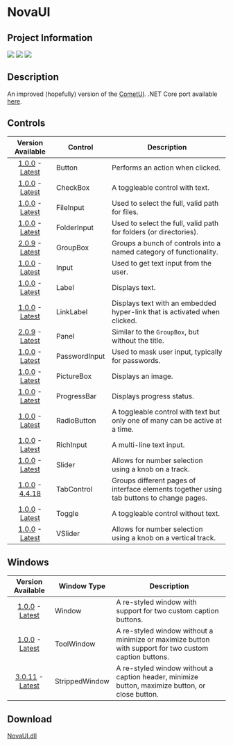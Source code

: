 # NovaUI
## Project Information
[![](https://img.shields.io/badge/.NET_Framework-4.8-blue)](https://dotnet.microsoft.com/en-us/download/dotnet-framework/net48)
[![](https://img.shields.io/badge/build-passing-seagreen)](#)
[![](https://img.shields.io/badge/latest_version-5.4.18-goldenrod)](https://github.com/Lexz-08/NovaUI/releases/tag/5.4.18)

## Description
An improved (hopefully) version of the [CometUI](https://github.com/Lexz-08/CometUI).
.NET Core port available [here](https://github.com/Lexz-08/NovaUI.NetCore).

## Controls
| Version Available | Control | Description |
|:-----------------:| ------- | ----------- |
| [1.0.0][LINK_FIRST] - [Latest][LINK_LATEST] | Button | Performs an action when clicked. |
| [1.0.0][LINK_FIRST] - [Latest][LINK_LATEST] | CheckBox | A toggleable control with text. |
| [1.0.0][LINK_FIRST] - [Latest][LINK_LATEST] | FileInput | Used to select the full, valid path for files. |
| [1.0.0][LINK_FIRST] - [Latest][LINK_LATEST] | FolderInput | Used to select the full, valid path for folders (or directories). |
| [2.0.9](https://github.com/Lexz-08/NovaUI/releases/2.0.9/download/NovaUI.dll) - [Latest][LINK_LATEST] | GroupBox | Groups a bunch of controls into a named category of functionality. |
| [1.0.0][LINK_FIRST] - [Latest][LINK_LATEST] | Input | Used to get text input from the user. |
| [1.0.0][LINK_FIRST] - [Latest][LINK_LATEST] | Label | Displays text. |
| [1.0.0][LINK_FIRST] - [Latest][LINK_LATEST] | LinkLabel | Displays text with an embedded hyper-link that is activated when clicked. |
| [2.0.9](https://github.com/Lexz-08/NovaUI/releases/2.0.9/download/NovaUI.dll) - [Latest][LINK_LATEST] | Panel | Similar to the `GroupBox`, but without the title. |
| [1.0.0][LINK_FIRST] - [Latest][LINK_LATEST] | PasswordInput | Used to mask user input, typically for passwords. |
| [1.0.0][LINK_FIRST] - [Latest][LINK_LATEST] | PictureBox | Displays an image. |
| [1.0.0][LINK_FIRST] - [Latest][LINK_LATEST] | ProgressBar | Displays progress status. |
| [1.0.0][LINK_FIRST] - [Latest][LINK_LATEST] | RadioButton | A toggleable control with text but only one of many can be active at a time. |
| [1.0.0][LINK_FIRST] - [Latest][LINK_LATEST] | RichInput | A multi-line text input. |
| [1.0.0][LINK_FIRST] - [Latest][LINK_LATEST] | Slider | Allows for number selection using a knob on a track. |
| [1.0.0][LINK_FIRST] - [4.4.18](https://github.com/Lexz-08/NovaUI/releases/download/4.4.18/NovaUI.dll) | TabControl | Groups different pages of interface elements together using tab buttons to change pages. |
| [1.0.0][LINK_FIRST] - [Latest][LINK_LATEST] | Toggle | A toggleable control without text. |
| [1.0.0][LINK_FIRST] - [Latest][LINK_LATEST] | VSlider | Allows for number selection using a knob on a vertical track. |

## Windows
| Version Available | Window Type | Description |
|:-----------------:| ----------- | ----------- |
| [1.0.0][LINK_FIRST] - [Latest][LINK_LATEST] | Window | A re-styled window with support for two custom caption buttons. |
| [1.0.0][LINK_FIRST] - [Latest][LINK_LATEST] | ToolWindow | A re-styled window without a minimize or maximize button with support for two custom caption buttons. |
| [3.0.11](https://github.com/Lexz-08/NovaUI/releases/3.0.11/download/NovaUI.dll) - [Latest][LINK_LATEST] | StrippedWindow | A re-styled window without a caption header, minimize button, maximize button, or close button.  |

## Download
[NovaUI.dll](https://github.com/Lexz-08/NovaUI/releases/latest/download/NovaUI.dll)

[//]: # (Reference links to save data and make file more readable)
[LINK_FIRST]: https://github.com/Lexz-08/NovaUI/releases/1.0.0/download/NovaUI.dll
[LINK_LATEST]: https://github.com/Lexz-08/NovaUI/releases/latest/download/NovaUI.dll
